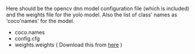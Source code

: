 Here should be the opencv dnn model configuration file (which is included) and the weights file for the yolo model. Also the list of class' names as 'coco'names' for the model.

* coco.names
* config.cfg
* weights.weights ( Download this from [here](https://pjreddie.com/darknet/yolo/) )
